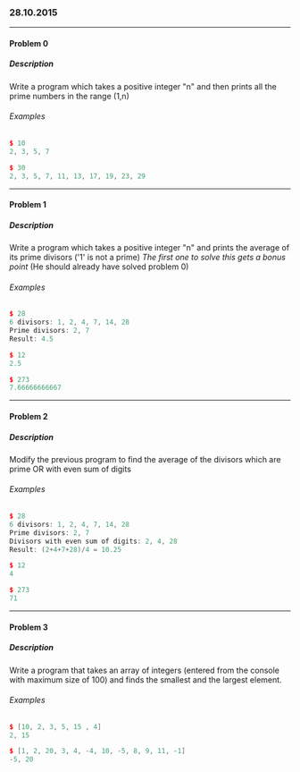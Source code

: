 ### 28.10.2015

---

#### Problem 0
##### Description

Write a program which takes a positive integer "n" and then prints all the prime numbers in the range (1,n)

###### Examples

```c++
$ 10
2, 3, 5, 7

$ 30
2, 3, 5, 7, 11, 13, 17, 19, 23, 29
```

---

#### Problem 1
##### Description

Write a program which takes a positive integer "n" and prints the average of its prime divisors ('1' is not a prime)
*The first one to solve this gets a bonus point* (He should already have solved problem 0)

###### Examples

```c++
$ 28 
6 divisors: 1, 2, 4, 7, 14, 28
Prime divisors: 2, 7
Result: 4.5

$ 12 
2.5

$ 273 
7.66666666667
```

---


#### Problem 2
##### Description

Modify the previous program to find the average of the divisors which are prime OR with even sum of digits

###### Examples

```c++
$ 28 
6 divisors: 1, 2, 4, 7, 14, 28
Prime divisors: 2, 7
Divisors with even sum of digits: 2, 4, 28
Result: (2+4+7+28)/4 = 10.25

$ 12 
4

$ 273 
71
```
---

#### Problem 3
##### Description

Write a program that takes an array of integers (entered from the console with maximum size of 100) and finds the smallest and the largest element.

###### Examples

```c++
$ [10, 2, 3, 5, 15 , 4]
2, 15

$ [1, 2, 20, 3, 4, -4, 10, -5, 8, 9, 11, -1]
-5, 20
```

